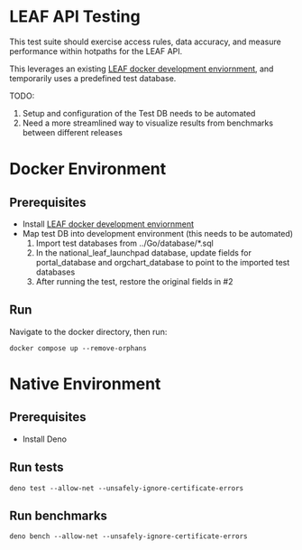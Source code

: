 # LEAF API Testing

This test suite should exercise access rules, data accuracy, and measure performance within hotpaths for the LEAF API.

This leverages an existing [LEAF docker development enviornment](https://github.com/department-of-veterans-affairs/LEAF/blob/master/docs/InstallationConfiguration.md), and temporarily uses a predefined test database. 

TODO:
1. Setup and configuration of the Test DB needs to be automated
1. Need a more streamlined way to visualize results from benchmarks between different releases

# Docker Environment

## Prerequisites
- Install [LEAF docker development enviornment](https://github.com/department-of-veterans-affairs/LEAF/blob/master/docs/InstallationConfiguration.md)
- Map test DB into development environment (this needs to be automated)
  1. Import test databases from ../Go/database/*.sql
  2. In the national_leaf_launchpad database, update fields for portal_database and orgchart_database to point to the imported test databases
  3. After running the test, restore the original fields in #2

## Run
Navigate to the docker directory, then run:
```
docker compose up --remove-orphans
```


# Native Environment

## Prerequisites
- Install Deno

## Run tests
```
deno test --allow-net --unsafely-ignore-certificate-errors
```

## Run benchmarks
```
deno bench --allow-net --unsafely-ignore-certificate-errors
```
